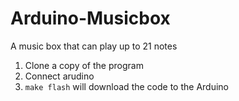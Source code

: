 # Arduino-Musicbox
A music box that can play up to 21 notes

1. Clone a copy of the program
2. Connect arudino
3. `make flash` will download the code to the Arduino
